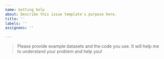 ```yaml
---
name: Getting help
about: Describe this issue template's purpose here.
title: ''
labels: ''
assignees: ''

---
```


> Please provide example datasets and the code you use. It will help me to understand your problem and help you!
